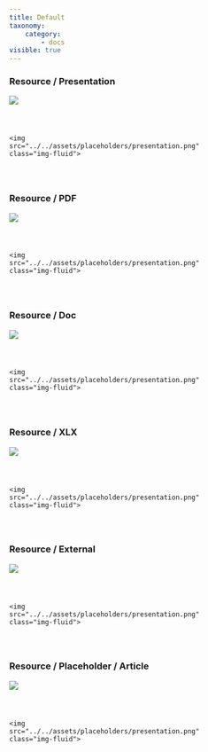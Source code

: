 ```yaml
---
title: Default
taxonomy:
    category:
        - docs
visible: true
---
```




<div class="mb-4">
<h3>Resource / Presentation</h3>

<div class="row">
<div class="col-3">
<img class="img-fluid" src="../../user/themes/r00t/build/svg/raw/Resource--ppt.svg" />
</div>


<div class="col-9">
<div class="highlight mt-4 mb-4">
<pre><code class="language-html" data-lang="html">

<span class="nt">&lt;img </span><span class="na">src=</span><span class="s">"../../assets/placeholders/presentation.png"</span> <span class="na">class=</span><span class="s">"img-fluid"</span><span class="nt">&gt;</span>

</code></pre>
</div>
</div>
</div>




<div class="mb-4">
<h3>Resource / PDF</h3>

<div class="row">
<div class="col-3">
<img class="img-fluid" src="../../user/themes/r00t/build/svg/raw/Resource--PDF.svg" />
</div>


<div class="col-9">
<div class="highlight mt-4 mb-4">
<pre><code class="language-html" data-lang="html">

<span class="nt">&lt;img </span><span class="na">src=</span><span class="s">"../../assets/placeholders/presentation.png"</span> <span class="na">class=</span><span class="s">"img-fluid"</span><span class="nt">&gt;</span>

</code></pre>
</div>
</div>
</div>




<div class="mb-4">
<h3>Resource / Doc</h3>

<div class="row">
<div class="col-3">
<img class="img-fluid" src="../../user/themes/r00t/build/svg/raw/Resource--doc.svg" />
</div>


<div class="col-9">
<div class="highlight mt-4 mb-4">
<pre><code class="language-html" data-lang="html">

<span class="nt">&lt;img </span><span class="na">src=</span><span class="s">"../../assets/placeholders/presentation.png"</span> <span class="na">class=</span><span class="s">"img-fluid"</span><span class="nt">&gt;</span>

</code></pre>
</div>
</div>
</div>





<div class="mb-4">
<h3>Resource / XLX</h3>

<div class="row">
<div class="col-3">
<img class="img-fluid" src="../../user/themes/r00t/build/svg/raw/Resource--xlx.svg" />
</div>


<div class="col-9">
<div class="highlight mt-4 mb-4">
<pre><code class="language-html" data-lang="html">

<span class="nt">&lt;img </span><span class="na">src=</span><span class="s">"../../assets/placeholders/presentation.png"</span> <span class="na">class=</span><span class="s">"img-fluid"</span><span class="nt">&gt;</span>

</code></pre>
</div>
</div>
</div>




<div class="mb-4">
<h3>Resource / External</h3>

<div class="row">
<div class="col-3">
<img class="img-fluid" src="../../user/themes/r00t/build/svg/raw/Resource--external.svg" />
</div>


<div class="col-9">
<div class="highlight mt-4 mb-4">
<pre><code class="language-html" data-lang="html">

<span class="nt">&lt;img </span><span class="na">src=</span><span class="s">"../../assets/placeholders/presentation.png"</span> <span class="na">class=</span><span class="s">"img-fluid"</span><span class="nt">&gt;</span>

</code></pre>
</div>
</div>
</div>



<div class="mb-4">
<h3>Resource / Placeholder / Article</h3>

<div class="row">
<div class="col-6">
<img class="img-fluid" src="../../user/themes/r00t/build/svg/raw/Resource--Placeholder--Article.svg" />
</div>


<div class="col-6">
<div class="highlight mt-4 mb-4">
<pre><code class="language-html" data-lang="html">

<span class="nt">&lt;img </span><span class="na">src=</span><span class="s">"../../assets/placeholders/presentation.png"</span> <span class="na">class=</span><span class="s">"img-fluid"</span><span class="nt">&gt;</span>

</code></pre>
</div>
</div>
</div>





